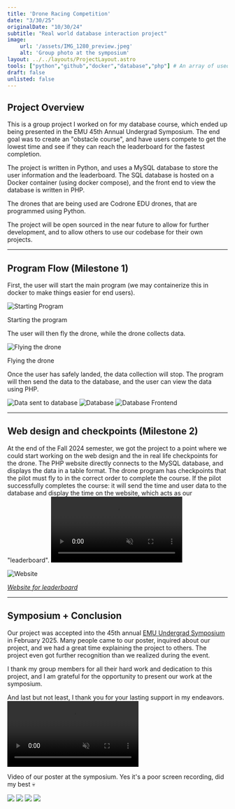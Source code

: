 ```yaml
---
title: 'Drone Racing Competition'
date: "3/30/25"
originalDate: "10/30/24"
subtitle: "Real world database interaction project"
image:
    url: '/assets/IMG_1280_preview.jpeg'
    alt: 'Group photo at the symposium'
layout: ../../layouts/ProjectLayout.astro
tools: ["python","github","docker","database","php"] # An array of used languages and coding tools
draft: false
unlisted: false
---
```

## Project Overview
This is a group project I worked on for my database course, which ended up being presented in the EMU 45th Annual Undergrad Symposium. The end goal was to create an "obstacle course", and have users compete to get the lowest time and see if they can reach the leaderboard for the fastest completion.

The project is written in Python, and uses a MySQL database to store the user information and the leaderboard. The SQL database is hosted on a Docker container (using docker compose), and the front end to view the database is written in PHP.

The drones that are being used are Codrone EDU drones, that are programmed using Python. 

The project will be open sourced in the near future to allow for further development, and to allow others to use our codebase for their own projects.

---

## Program Flow (Milestone 1)
First, the user will start the main program (we may containerize this in docker to make things easier for end users).

![Starting Program](/assets/Drone%20Project/Untitled.png)
<figcaption>Starting the program</figcaption>

The user will then fly the drone, while the drone collects data.

![Flying the drone](/assets/Drone%20Project/IMG_3990.jpeg)
<figcaption>Flying the drone</figcaption>

Once the user has safely landed, the data collection will stop. The program will then send the data to the database, and the user can view the data using PHP.

![Data sent to database](/assets/Drone%20Project/Untitled%202.png)
![Database](/assets/Drone%20Project/database.png)
![Database Frontend](/assets/Drone%20Project/Untitled3.png)

---

## Web design and checkpoints (Milestone 2)

At the end of the Fall 2024 semester, we got the project to a point where we could start working on the web design and the in real life checkpoints for the drone. The PHP website directly connects to the MySQL database, and displays the data in a table format. The drone program has checkpoints that the pilot must fly to in the correct order to complete the course. If the pilot successfully completes the course: it will send the time and user data to the database and display the time on the website, which acts as our "leaderboard". 
<video playsInline=true controls=true loop=true autoplay=true muted=true src="/assets/Drone_Demo.mp4"></video>

![Website](/assets/Screenshot_20250326_185055.png)
<figcaption><i><a class=link href="https://drone.joshrandall.net">Website for leaderboard</a></i></figcaption>

---

## Symposium + Conclusion

Our project was accepted into the 45th annual [EMU Undergrad Symposium](https://www.emich.edu/undergraduate-symposium/index.php) in February 2025. Many people came to our poster, inquired about our project, and we had a great time explaining the project to others. The project even got further recognition than we realized during the event.

I thank my group members for all their hard work and dedication to this project, and I am grateful for the opportunity to present our work at the symposium.

And last but not least, I thank you for your lasting support in my endeavors.
<video src="/assets/Drone Poster Video.mp4" playsInline=true controls=true loop=true autoplay=true muted=true></video>
<figcaption>Video of our poster at the symposium. Yes it's a poor screen recording, did my best 💀</figcaption>

![](/assets/IMG_1279_preview.jpeg)
![](/assets/IMG_1294_preview.jpeg)
![](/assets/IMG_1293_preview.jpeg)
![](/assets/IMG_1295_preview.jpeg)